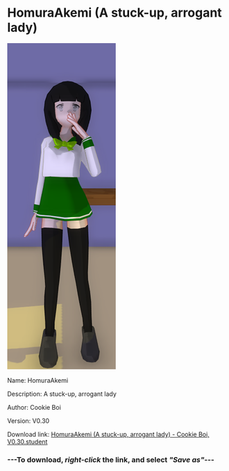 # HomuraAkemi (A stuck-up, arrogant lady)

<img src = "https://raw.githubusercontent.com/Arbiter1223/Daigaku-Gurashi-Custom-Students/master/Students/Files/HomuraAkemi%20(A%20stuck-up%2C%20arrogant%20lady).png">

Name: HomuraAkemi

Description: A stuck-up, arrogant lady

Author: Cookie Boi

Version: V0.30

Download link: <a href="https://raw.githubusercontent.com/Arbiter1223/Daigaku-Gurashi-Custom-Students/master/Students/Files/HomuraAkemi%20(A%20stuck-up%2C%20arrogant%20lady)%20-%20Cookie%20Boi%2C%20V0.30.student">HomuraAkemi (A stuck-up, arrogant lady) - Cookie Boi, V0.30.student</a>

### ---**To download, _right-click_ the link, and select _"Save as"_**---
